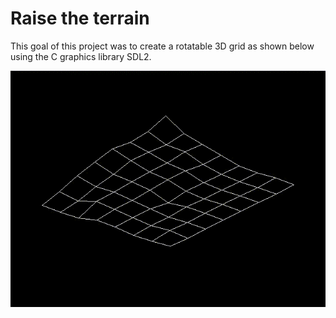 # Raise the terrain

This goal of this project was to create a rotatable 3D grid as shown below using the C graphics library SDL2.

<span align="center">![3D grid in SDL2](https://github.com/birnbera/Raise_the_terrain/blob/master/ezgif.com-gif-maker.gif)</span>
